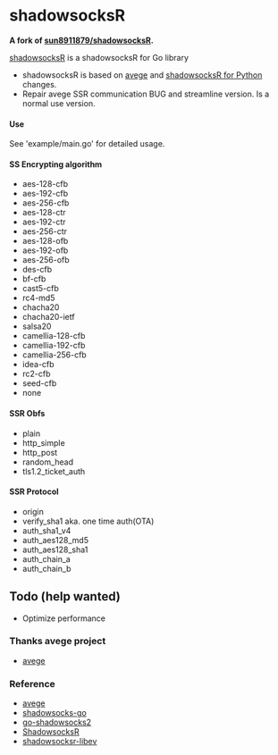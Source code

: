 # shadowsocksR

**A fork of [sun8911879/shadowsocksR](https://github.com/sun8911879/shadowsocksR).**

[shadowsocksR](https://github.com/mzz2017/shadowsocksR) is a shadowsocksR for Go library

* shadowsocksR is based on [avege](https://github.com/avege/avege) and [shadowsocksR for Python](https://github.com/shadowsocksr-backup/shadowsocksr) changes. 
* Repair avege SSR communication BUG and streamline version. Is a normal use version.

#### Use

See 'example/main.go' for detailed usage.

#### SS Encrypting algorithm

* aes-128-cfb
* aes-192-cfb
* aes-256-cfb
* aes-128-ctr
* aes-192-ctr
* aes-256-ctr
* aes-128-ofb
* aes-192-ofb
* aes-256-ofb
* des-cfb
* bf-cfb
* cast5-cfb
* rc4-md5
* chacha20
* chacha20-ietf
* salsa20
* camellia-128-cfb
* camellia-192-cfb
* camellia-256-cfb
* idea-cfb
* rc2-cfb
* seed-cfb
* none

#### SSR Obfs

- plain
- http_simple
- http_post
- random_head
- tls1.2_ticket_auth

#### SSR Protocol

- origin
- verify_sha1 aka. one time auth(OTA)
- auth_sha1_v4
- auth_aes128_md5
- auth_aes128_sha1
- auth_chain_a
- auth_chain_b

## Todo (help wanted)

* Optimize performance

### Thanks avege project
* [avege](https://github.com/avege/avege)

### Reference
* [avege](https://github.com/avege/avege)
* [shadowsocks-go](https://github.com/shadowsocks/shadowsocks-go)
* [go-shadowsocks2](https://github.com/shadowsocks/go-shadowsocks2)
* [ShadowsocksR](https://github.com/shadowsocksr-backup/shadowsocksr)
* [shadowsocksr-libev](https://github.com/shadowsocksrr/shadowsocksr-libev)